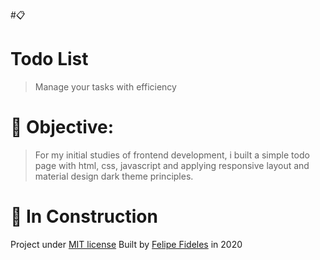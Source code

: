 #📋
# Todo List

> Manage your tasks with efficiency

# 🎯 Objective: 
> For my initial studies of frontend development, i built a simple todo page with html, css, javascript and applying responsive layout and material design dark theme principles.

# 🚧 In Construction

Project under [MIT license](https://github.com/fbFideles/todo-list/blob/master/LICENSE)
Built by [Felipe Fideles](https://github.com/fbFideles) in 2020
